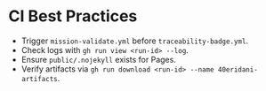 # CI Best Practices
- Trigger `mission-validate.yml` before `traceability-badge.yml`.
- Check logs with `gh run view <run-id> --log`.
- Ensure `public/.nojekyll` exists for Pages.
- Verify artifacts via `gh run download <run-id> --name 40eridani-artifacts`.
